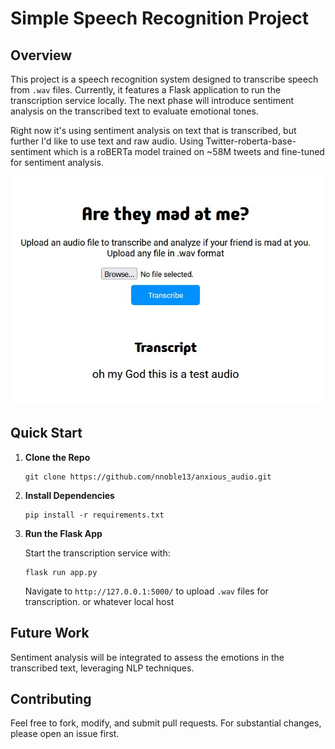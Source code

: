 # Simple Speech Recognition Project

## Overview

This project is a speech recognition system designed to transcribe speech from `.wav` files. Currently, it features a Flask application to run the transcription service locally. The next phase will introduce sentiment analysis on the transcribed text to evaluate emotional tones.

Right now it's using sentiment analysis on text that is transcribed, but further I'd like to use text and raw audio. Using Twitter-roberta-base-sentiment which is a roBERTa model trained on ~58M tweets and fine-tuned for sentiment analysis.

![This is the current progress](images/Capture.JPG "Work in Progress")

## Quick Start

1. **Clone the Repo**

    ```
    git clone https://github.com/nnoble13/anxious_audio.git
    ```

2. **Install Dependencies**

    ```
    pip install -r requirements.txt
    ```

3. **Run the Flask App**

    Start the transcription service with:

    ```
    flask run app.py
    ```

    Navigate to `http://127.0.0.1:5000/` to upload `.wav` files for transcription. or whatever local host


## Future Work

Sentiment analysis will be integrated to assess the emotions in the transcribed text, leveraging NLP techniques.

## Contributing

Feel free to fork, modify, and submit pull requests. For substantial changes, please open an issue first.
